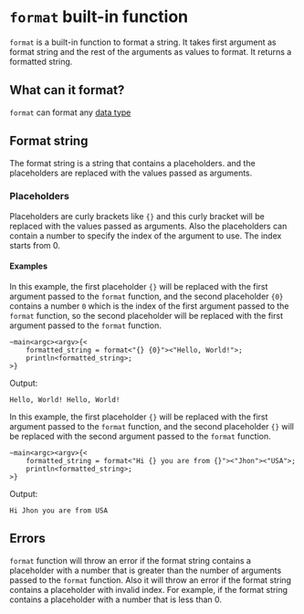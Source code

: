 # `format` built-in function
`format` is a built-in function to format a string. It takes first argument as format string and the rest of the arguments as values to format. It returns a formatted string.

## What can it format?
`format` can format any [data type](../types/intro.md)

## Format string
The format string is a string that contains a placeholders. and the placeholders are replaced with the values passed as arguments.

### Placeholders
Placeholders are curly brackets like `{}` and this curly bracket will be replaced with the values passed as arguments. Also the placeholders can contain a number to specify the index of the argument to use. The index starts from 0.

#### Examples
In this example, the first placeholder `{}` will be replaced with the first argument passed to the `format` function, and the second placeholder `{0}` contains a number `0` which is the index of the first argument passed to the `format` function, so the second placeholder will be replaced with the first argument passed to the `format` function.
```ocypode
~main<argc><argv>{<
    formatted_string = format<"{} {0}"><"Hello, World!">;
    println<formatted_string>;
>}
```
Output:
```
Hello, World! Hello, World!
```

In this example, the first placeholder `{}` will be replaced with the first argument passed to the `format` function, and the second placeholder `{}` will be replaced with the second argument passed to the `format` function.
```ocypode
~main<argc><argv>{<
    formatted_string = format<"Hi {} you are from {}"><"Jhon"><"USA">;
    println<formatted_string>;
>}
```
Output:
```
Hi Jhon you are from USA
```

## Errors
`format` function will throw an error if the format string contains a placeholder with a number that is greater than the number of arguments passed to the `format` function. Also it will throw an error if the format string contains a placeholder with invalid index. For example, if the format string contains a placeholder with a number that is less than 0.
